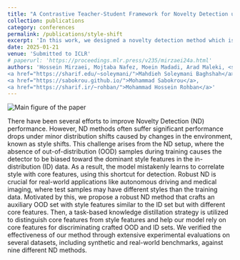 ```yaml
---
title: "A Contrastive Teacher-Student Framework for Novelty Detection under Style Shifts"
collection: publications
category: conferences
permalink: /publications/style-shift
excerpt: 'In this work, we designed a novelty detection method which is robust to style shifts in the data distribution. By distinguishing between core features and style features and using a teacher-student scheme, we were able to achieve state-of-the-art results on various dataset pairs.'
date: 2025-01-21
venue: 'Submitted to ICLR'
# paperurl: 'https://proceedings.mlr.press/v235/mirzaei24a.html'
authors: 'Hossein Mirzaei, Mojtaba Nafez, Moein Madadi, Arad Maleki, <strong>Mahdi Hajialilue</strong>, Zeinab Sadat Taghavi, Sepehr Rezaee, Ali Ansari, Bahar Dibaei Nia, Kian Shamsaie, Mohammadreza Salehi, Jafar Habibi, Mackenzie W Mathis,
<a href="https://sharif.edu/~soleymani/">Mahdieh Soleymani Baghshah</a>,
<a href="https://sabokrou.github.io/">Mohammad Sabokrou</a>,
<a href="https://sharif.ir/~rohban/">Mohammad Hossein Rohban</a>'
---
```


![Main figure of the paper](../images/style_shift_figure.jpg)

There have been several efforts to improve Novelty Detection (ND) performance. However, ND methods often suffer significant performance drops under minor distribution shifts caused by changes in the environment, known as style shifts. This challenge arises from the ND setup, where the absence of out-of-distribution (OOD) samples during training causes the detector to be biased toward the dominant style features in the in-distribution (ID) data. As a result, the model mistakenly learns to correlate style with core features, using this shortcut for detection. Robust ND is crucial for real-world applications like autonomous driving and medical imaging, where test samples may have different styles than the training data. Motivated by this, we propose a robust ND method that crafts an auxiliary OOD set with style features similar to the ID set but with different core features. Then, a task-based knowledge distillation strategy is utilized to distinguish core features from style features and help our model rely on core features for discriminating crafted OOD and ID sets. We verified the effectiveness of our method through extensive experimental evaluations on several datasets, including synthetic and real-world benchmarks, against nine different ND methods.